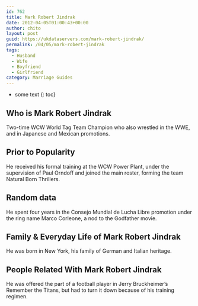```yaml
---
id: 762
title: Mark Robert Jindrak
date: 2012-04-05T01:00:43+00:00
author: chito
layout: post
guid: https://ukdataservers.com/mark-robert-jindrak/
permalink: /04/05/mark-robert-jindrak
tags:
  - Husband
  - Wife
  - Boyfriend
  - Girlfriend
category: Marriage Guides
---
```


* some text
{: toc}
          
          
## Who is  Mark Robert Jindrak
                  
                  
                  
Two-time WCW World Tag Team Champion who also wrestled in the WWE, and in Japanese and Mexican promotions.
                  
                
                
                
## Prior to Popularity 
                  
                  
                  
He received his formal training at the WCW Power Plant, under the supervision of Paul Orndoff and joined the main roster, forming the team Natural Born Thrillers.
                  
                
                
                
## Random data 
                  
                  
                  
He spent four years in the Consejo Mundial de Lucha Libre promotion under the ring name Marco Corleone, a nod to the Godfather movie.
                  
                
                
                
## Family & Everyday Life of Mark Robert Jindrak
                  
                  
                  
He was born in New York, his family of German and Italian heritage.
                  
                
                
                
## People Related With  Mark Robert Jindrak
                  
                  
                  
He was offered the part of a football player in Jerry Bruckheimer&#8217;s Remember the Titans, but had to turn it down because of his training regimen.
                  
                
              
            
          
          
          
    
    
  
